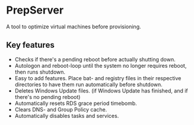 # PrepServer
A tool to optimize virtual machines before provisioning.

## **Key features**
- Checks if there's a pending reboot before actually shutting down.
- Autologon and reboot-loop until the system no longer requires reboot, then runs shutdown.
- Easy to add features. Place bat- and registry files in their respective directories to have them run automatically before shutdown.
- Deletes Windows Update files. (if Windows Update has finished, and if there's no pending reboot)
- Automatically resets RDS grace period timebomb.
- Clears DNS- and Group Policy cache.
- Automatically disables tasks and services.
